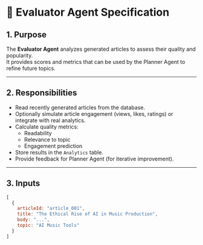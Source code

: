 # 🧩 Evaluator Agent Specification

## 1. Purpose
The **Evaluator Agent** analyzes generated articles to assess their quality and popularity.  
It provides scores and metrics that can be used by the Planner Agent to refine future topics.

---

## 2. Responsibilities
- Read recently generated articles from the database.
- Optionally simulate article engagement (views, likes, ratings) or integrate with real analytics.
- Calculate quality metrics:
  - Readability
  - Relevance to topic
  - Engagement prediction
- Store results in the `Analytics` table.
- Provide feedback for Planner Agent (for iterative improvement).

---

## 3. Inputs

```js
[
  {
    articleId: "article_001",
    title: "The Ethical Rise of AI in Music Production",
    body: "...",
    topic: "AI Music Tools"
  }
]
